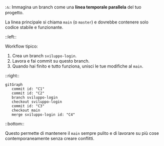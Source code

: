 ::top::
Immagina un branch come una **linea temporale parallela** del tuo progetto.

La linea principale si chiama `main` (o `master`) e dovrebbe contenere solo codice stabile e funzionante.

::left::
<div v-click class="p-4 mt-4 text-left">

<Alert strong>Workflow tipico:</Alert>
1.  Crea un branch `sviluppo-login`.
2.  Lavora e fai commit su questo branch.
3.  Quando hai finito e tutto funziona, unisci le tue modifiche al `main`.

</div>


::right::
<v-after>

```mermaid
gitGraph
   commit id: "C1"
   commit id: "C2"
   branch sviluppo-login
   checkout sviluppo-login
   commit id: "C3"
   checkout main
   merge sviluppo-login id: "C4"
```

</v-after>

::bottom::
<v-click>
<div class="mt-4 text-xl">

Questo permette di mantenere il `main` sempre pulito e di lavorare su più cose contemporaneamente senza creare conflitti.
</div>
</v-click>

